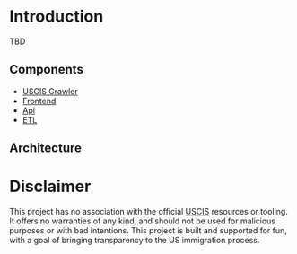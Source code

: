# Introduction

TBD

## Components
 - [USCIS Crawler](app/crawler)
 - [Frontend](app/frontend/)
 - [Api](app/api/)
 - [ETL](etl/)


## Architecture




# Disclaimer

This project has no association with the official [USCIS](https://www.uscis.gov/) resources or tooling. It offers no warranties of any kind, and should not be used for malicious purposes or with bad intentions. This project is built and supported for fun, with a goal of bringing  transparency to the US immigration process.